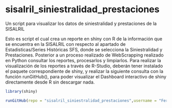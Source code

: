 # sisalril_siniestralidad_prestaciones

Un script para visualizar los datos de siniestralidad y prestaciones de la SISALRIL

Esto es script el cual crea un reporte en shiny con R de la información que se encuentra en la SISALRIL con respecto al apartado de Estadisticas/Series Históricas SFS, donde se selecciona la Siniestralidad y Prestaciones. Posterior a un proceso realizado de WebScrapping realizado en Python consultar los reportes, procesarlos y limpiarlos.
Para realizar la visualización de los reportes a través de R-Studio, deberán tener instalado el paquete correspondiente de shiny, y realizar la siguiente consulta con la función runGitHub(), para poder visualizar el Dashboard interactivo de shiny directamente desde R sin descargar nada.

```r
library(shiny)

runGitHub(repo = "sisalril_siniestralidad_prestaciones",username = "FerryDareon",ref = "main")
```
